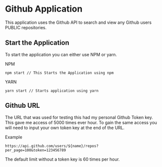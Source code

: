 # Github Application
This application uses the Github API to search and view any Github users PUBLIC repositories.


## Start the Application
To start the application you can either use NPM or yarn.

NPM
```
npm start // This Starts the Application using npm 
```
YARN

```
yarn start // Starts application using yarn
```

## Github URL
The URL that was used for testing this had my personal Github Token key. This gave me access of 5000 times ever hour. To gain the same access you will need to input your own token key at the end of the URL.

Example
```
https://api.github.com/users/${name}/repos?per_page=100&token=123456789 
```

The default limit without a token key is 60 times per hour.
